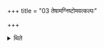 +++
title = "03 तेषामग्निष्टोमवत्कल्पः"

+++

<details><summary>थिते</summary>

तेषामग्निष्टोमवत्कल्पः ३
</details>
